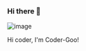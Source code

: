 ### Hi there 👋

![image](https://raw.githubusercontent.com/abhisheknaiidu/abhisheknaiidu/master/code.gif)

Hi coder, I'm Coder-Goo!


<!--
**Coder-Goo/Coder-Goo** is a ✨ _special_ ✨ repository because its `README.md` (this file) appears on your GitHub profile.

Here are some ideas to get you started:

- 🔭 I’m currently working on ...
- 🌱 I’m currently learning ...
- 👯 I’m looking to collaborate on ...
- 🤔 I’m looking for help with ...
- 💬 Ask me about ...
- 📫 How to reach me: ...
- 😄 Pronouns: ...
- ⚡ Fun fact: ...
-->

